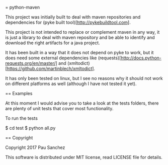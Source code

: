 = python-maven

This project was initially built to deal with maven repositories and dependencies
for (pyke built tool)[http://pykebuildtool.com]. 

This project is not intended to replace or complement maven in any way,
it is just a library to deal with maven repository and be able to identify 
and download the right artifacts for a java project.

It has been built in a way that it does not depend on pyke to work, but it does
need some external dependencies like (requests)[http://docs.python-requests.org/en/master/] and (xmltodict)[https://github.com/martinblech/xmltodict].

It has only been tested on linux, but I see no reasons why it should not work
on different platforms as well (although I have not tested it yet).

== Examples

At this moment I would advise you to take a look at the tests folders, there
are plenty of unit tests that cover most functionality.

To run the tests
  
  $ cd test
  $ python all.py

== Copyright

Copyright 2017 Pau Sanchez

This software is distributed under MIT license, read LICENSE file for details.